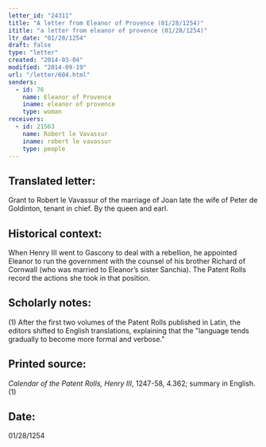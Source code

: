 ```yaml
---
letter_id: "24311"
title: "A letter from Eleanor of Provence (01/28/1254)"
ititle: "a letter from eleanor of provence (01/28/1254)"
ltr_date: "01/28/1254"
draft: false
type: "letter"
created: "2014-03-04"
modified: "2014-09-19"
url: "/letter/604.html"
senders:
  - id: 76
    name: Eleanor of Provence
    iname: eleanor of provence
    type: woman
receivers:
  - id: 21563
    name: Robert le Vavassur
    iname: robert le vavassur
    type: people
---
```

<h2> Translated letter:</h2>Grant to Robert le Vavassur of the marriage of Joan late the wife of Peter de Goldinton, tenant in chief.
By the queen and earl.
<h2 class="mt-4"> Historical context:</h2>When Henry III went to Gascony to deal with a rebellion, he appointed Eleanor to run the government with the counsel of his brother Richard of Cornwall (who was married to Eleanor’s sister Sanchia). The Patent Rolls record the actions she took in that position.
<h2 class="mt-4"> Scholarly notes:</h2>(1) After the first two volumes of the Patent Rolls published in Latin, the editors shifted to English translations, explaining that the "language tends gradually to become more formal and verbose."
<h2 class="mt-4"> Printed source:</h2><p><em>Calendar of the Patent Rolls, Henry III</em>, 1247-58, 4.362; summary in English.(1)</p><h2 class="mt-4"> Date:</h2>01/28/1254